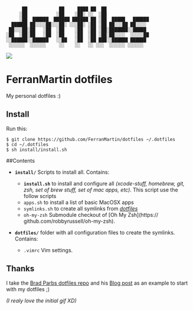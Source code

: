 ```
      ██            ██     ████ ██  ██
     ░██           ░██    ░██░ ░░  ░██
     ░██  ██████  ██████ ██████ ██ ░██  █████   ██████
  ██████ ██░░░░██░░░██░ ░░░██░ ░██ ░██ ██░░░██ ██░░░░
 ██░░░██░██   ░██  ░██    ░██  ░██ ░██░███████░░█████
░██  ░██░██   ░██  ░██    ░██  ░██ ░██░██░░░░  ░░░░░██
░░██████░░██████   ░░██   ░██  ░██ ███░░██████ ██████
 ░░░░░░  ░░░░░░     ░░    ░░   ░░ ░░░  ░░░░░░ ░░░░░░

```
![](http://gifsb.in/codes/floppy-discs.gif)

# FerranMartin dotfiles
My personal dotfiles :)

## Install
Run this:

```
$ git clone https://github.com/FerranMartin/dotfiles ~/.dotfiles
$ cd ~/.dotfiles
$ sh install/install.sh
```

##Contents

* **`install/`** Scripts to install all. Contains:
 	* **`install.sh`** to install and configure all _(xcode-stuff, homebrew, git, zsh, set of brew stuff, set of mac apps, etc)_. This script use the follow scripts
	* `apps.sh` to install a list of basic MacOSX apps
	* `symlinks.sh` to create all symlinks from *[dotfiles](./dotfiles)*
	* `oh-my-zsh` Submodule checkout of [Oh My Zsh](https://	github.com/robbyrussell/oh-my-zsh).
	
* **`dotfiles/`** folder with all configuration files to create the symlinks. Contains:
	* `.vimrc` Vim settings.


## Thanks

I take the [Brad Parbs dotfiles repo](https://github.com/bradp/dotfiles) and his [Blog post](http://webdevstudios.com/2015/02/10/a-beginners-guide-to-the-best-command-line-tools/) as an example to start with my dotfiles ;) 

_(I realy love the initial gif XD)_

